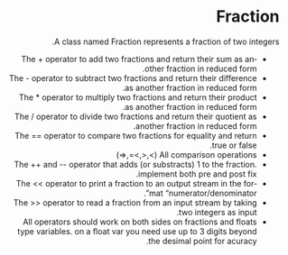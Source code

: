 <div dir="rtl" lang="en">

# Fraction
A class named Fraction represents a fraction of two integers.

* The + operator to add two fractions and return their sum as another fraction in reduced form.
* The - operator to subtract two fractions and return their difference as another fraction in reduced form.
* The * operator to multiply two fractions and return their product as another fraction in reduced form.
* The / operator to divide two fractions and return their quotient as another fraction in reduced form.
* The == operator to compare two fractions for equality and return true or false.
* All comparison operations (>,<,>=,<=)
* The ++ and -- operator that adds (or substracts) 1 to the fraction. implement both pre and post fix.
* The << operator to print a fraction to an output stream in the format “numerator/denominator”.
* The >> operator to read a fraction from an input stream by taking two integers as input. 
* All operators should work on both sides on fractions and floats type variables. on a float var you need use up to 3 digits beyond the desimal point for acuracy.  

</div>
